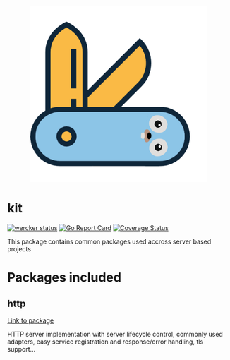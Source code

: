 <p align="center">
<img src="docs/img/logo.png" alt="tonto kit logo" title="tonto kit logo" width="400" />
</p>

# kit
[![wercker status](https://app.wercker.com/status/684f3efd53b66300c2470d2f0a6c2bd4/s/master "wercker status")](https://app.wercker.com/project/byKey/684f3efd53b66300c2470d2f0a6c2bd4)
[![Go Report Card](https://goreportcard.com/badge/github.com/tonto/kit)](https://goreportcard.com/report/github.com/tonto/kit)
[![Coverage Status](https://coveralls.io/repos/github/tonto/kit/badge.svg?branch=master)](https://coveralls.io/github/tonto/kit?branch=master)

This package contains common packages used accross server based projects

# Packages included
## http
[Link to package](http/)

HTTP server implementation with server lifecycle control, commonly used 
adapters, easy service registration and response/error handling, tls support...
